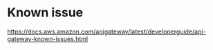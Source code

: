 # Known issue
https://docs.aws.amazon.com/apigateway/latest/developerguide/api-gateway-known-issues.html